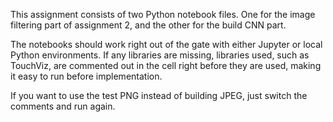 This assignment consists of two Python notebook files. One for the image filtering part of assignment 2, and the other for the build CNN part.


The notebooks should work right out of the gate with either Jupyter or local Python environments. If any libraries are missing, libraries used, such as TouchViz, are commented out in the cell right before they are used, making it easy to run before implementation.


If you want to use the test PNG instead of building JPEG, just switch the comments and run again.
